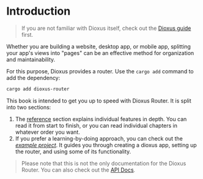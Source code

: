 # Introduction

> If you are not familiar with Dioxus itself, check out the [Dioxus guide](guide/index.md) first.

Whether you are building a website, desktop app, or mobile app,
splitting your app's views into "pages" can be an effective method for
organization and maintainability.

For this purpose, Dioxus provides a router. Use the `cargo add` command to add the dependency:

```sh
cargo add dioxus-router
```

This book is intended to get you up to speed with Dioxus Router. It is split
into two sections:

1. The [reference](./reference/index.md) section explains individual features in
   depth. You can read it from start to finish, or you can read individual chapters
   in whatever order you want.
2. If you prefer a learning-by-doing approach, you can check out the
   _[example project](./example/index.md)_. It guides you through
   creating a dioxus app, setting up the router, and using some of its
   functionality.

> Please note that this is not the only documentation for the Dioxus Router. You
> can also check out the [API Docs](https://docs.rs/dioxus-router/).
